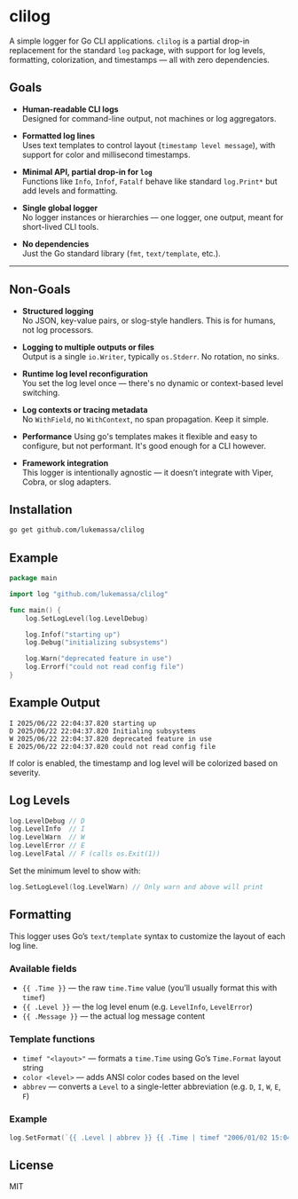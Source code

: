 # clilog

A simple logger for Go CLI applications. `clilog` is a partial drop-in replacement for the standard `log` package, with support for log levels, formatting, colorization, and timestamps — all with zero dependencies.

## Goals

- **Human-readable CLI logs**  
  Designed for command-line output, not machines or log aggregators.

- **Formatted log lines**  
  Uses text templates to control layout (`timestamp level message`), with support for color and millisecond timestamps.

- **Minimal API, partial drop-in for `log`**  
  Functions like `Info`, `Infof`, `Fatalf` behave like standard `log.Print*` but add levels and formatting.

- **Single global logger**  
  No logger instances or hierarchies — one logger, one output, meant for short-lived CLI tools.

- **No dependencies**  
  Just the Go standard library (`fmt`, `text/template`, etc.).

---

## Non-Goals

- **Structured logging**  
  No JSON, key-value pairs, or slog-style handlers. This is for humans, not log processors.

- **Logging to multiple outputs or files**  
  Output is a single `io.Writer`, typically `os.Stderr`. No rotation, no sinks.

- **Runtime log level reconfiguration**  
  You set the log level once — there's no dynamic or context-based level switching.

- **Log contexts or tracing metadata**  
  No `WithField`, no `WithContext`, no span propagation. Keep it simple.

- **Performance**
  Using go's templates makes it flexible and easy to configure, but not performant. It's good enough for a CLI however.

- **Framework integration**  
  This logger is intentionally agnostic — it doesn’t integrate with Viper, Cobra, or slog adapters.


## Installation

```bash
go get github.com/lukemassa/clilog
```

## Example

```go
package main

import log "github.com/lukemassa/clilog"

func main() {
	log.SetLogLevel(log.LevelDebug)

	log.Infof("starting up")
	log.Debug("initializing subsystems")

	log.Warn("deprecated feature in use")
	log.Errorf("could not read config file")
}
```

## Example Output

```
I 2025/06/22 22:04:37.820 starting up
D 2025/06/22 22:04:37.820 Initialing subsystems
W 2025/06/22 22:04:37.820 deprecated feature in use
E 2025/06/22 22:04:37.820 could not read config file
```

If color is enabled, the timestamp and log level will be colorized based on severity.

## Log Levels

```go
log.LevelDebug // D
log.LevelInfo  // I
log.LevelWarn  // W
log.LevelError // E
log.LevelFatal // F (calls os.Exit(1))
```

Set the minimum level to show with:

```go
log.SetLogLevel(log.LevelWarn) // Only warn and above will print
```

## Formatting

This logger uses Go’s `text/template` syntax to customize the layout of each log line.

### Available fields

- `{{ .Time }}` — the raw `time.Time` value (you’ll usually format this with `timef`)
- `{{ .Level }}` — the log level enum (e.g. `LevelInfo`, `LevelError`)
- `{{ .Message }}` — the actual log message content

### Template functions

- `timef "<layout>"` — formats a `time.Time` using Go’s `Time.Format` layout string
- `color <level>` — adds ANSI color codes based on the level
- `abbrev` — converts a `Level` to a single-letter abbreviation (e.g. `D`, `I`, `W`, `E`, `F`)

### Example

```go
log.SetFormat(`{{ .Level | abbrev }} {{ .Time | timef "2006/01/02 15:04:05.000" | color .Level }} {{ .Message }}`)
```

## License

MIT

